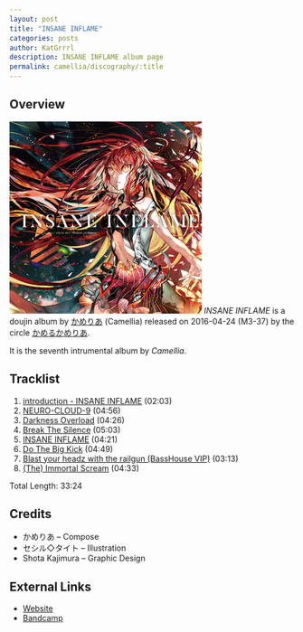 ```yaml
---
layout: post
title: "INSANE INFLAME"
categories: posts
author: KatGrrrl
description: INSANE INFLAME album page
permalink: camellia/discography/:title
---
```


## Overview

![CTCD-013](/assets/images/camellia/albums/CTCD-013.png)
*INSANE INFLAME* is a doujin album by [かめりあ](/postsWiki/_posts/camellia/2023-12-10-camellia.md) (Camellia) released on 2016-04-24 (M3-37) by the circle [かめるかめりあ](#).

It is the seventh intrumental album by *Camellia*.

## Tracklist

1. [introduction - INSANE INFLAME](#) (02:03)
2. [NEURO-CLOUD-9](#) (04:56)
3. [Darkness Overload](#) (04:26)
4. [Break The Silence](#) (05:03)
5. [INSANE INFLAME](#) (04:21)
6. [Do The Big Kick](#) (04:49)
7. [Blast your headz with the railgun (BassHouse VIP)](#) (03:13)
8. [(The) Immortal Scream](#) (04:33)

Total Length: 33:24

## Credits

* かめりあ – Compose
* セシル◇タイト – Illustration
* Shota Kajimura – Graphic Design

## External Links

* [Website](https://cametek.jp/inin/)
* [Bandcamp](https://cametek.bandcamp.com/album/insane-inflame)
